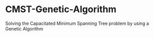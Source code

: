 # CMST-Genetic-Algorithm
Solving the Capacitated Minimum Spanning Tree problem by using a Genetic Algorithm
